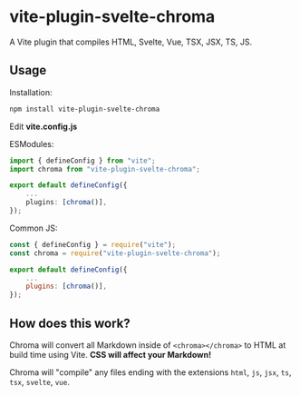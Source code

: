 # vite-plugin-svelte-chroma

A Vite plugin that compiles HTML, Svelte, Vue, TSX, JSX, TS, JS.

## Usage

Installation:

```bash
npm install vite-plugin-svelte-chroma
```

Edit **vite.config.js**

ESModules:
```ts
import { defineConfig } from "vite";
import chroma from "vite-plugin-svelte-chroma";

export default defineConfig({
    ...
	plugins: [chroma()],
});
```

Common JS:
```js
const { defineConfig } = require("vite");
const chroma = require("vite-plugin-svelte-chroma");

export default defineConfig({
    ...
	plugins: [chroma()],
});
```

## How does this work?

Chroma will convert all Markdown inside of `<chroma></chroma>` to HTML at build time using Vite. **CSS will affect your Markdown!**

Chroma will "compile" any files ending with the extensions `html`, `js`, `jsx`, `ts`, `tsx`, `svelte`, `vue`.

